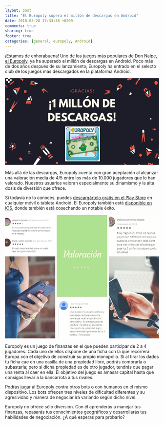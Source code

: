 ```yaml
---
layout: post
title: "El Europoly supera el millón de descargas en Android"
date: 2018-03-28 17:33:38 +0200
comments: true
sharing: true
footer: true
categories: [general, europoly, Android] 
---
```

¡Estamos de enhorabuena! Uno de los juegos más populares de Don Naipe, [el Europoly](https://play.google.com/store/apps/details?id=donnaipe.europoly), ya ha superado el millón de descargas en Android. Poco más de dos años después de su lanzamiento, Europoly ha entrado en el selecto club de los juegos más descargados en la plataforma Android.

![Europoly](/images/europoly/europoly-descargas.jpg)

Más allá de las descargas, Europoly cuenta con gran aceptación al alcanzar una valoración media de 4/5 entre los más de 10.000 jugadores que lo han valorado. Nuestros usuarios valoran especialmente su dinamismo y la alta dosis de diversión que ofrece. 

Si todavía no lo conoces, puedes [descargártelo gratis en el Play Store](https://play.google.com/store/apps/details?id=donnaipe.europoly) en cualquier móvil o tableta Android. El Europoly también está [disponible en iOS](https://itunes.apple.com/es/app/europoly/id1077045179?mt=8), donde también está cosechando un notable éxito.

![Europoly](/images/europoly/europoly-valoracion.jpg)

Europoly es un juego de finanzas en el que pueden participar de 2 a 4 jugadores. Cada uno de ellos dispone de una ficha con la que recorrerá Europa con el objetivo de construir su propio monopolio. Si al tirar los dados tu ficha cae en una casilla de una propiedad libre, podrás comprarla o subastarla; pero si dicha propiedad es de otro jugador, tendrás que pagar una renta al caer en ella. El objetivo del juego es amasar capital hasta que consigas llevar a la bancarrota a tus rivales.

Podrás jugar al Europoly contra otros bots o con humanos en el mismo dispositivo. Los bots ofrecen tres niveles de dificultad diferentes y su agresividad y manera de negociar irá variando según dicho nivel. 

Europoly no ofrece sólo diversión. Con él aprenderás a manejar tus finanzas, repasarás tus conocimientos geográficos y desarrollarás tus habilidades de negociación. ¿A qué esperas para probarlo?
